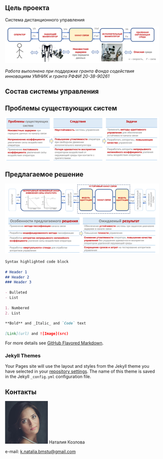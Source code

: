 <head>
 <link rel="shortcut icon" href="/figures/favicon.ico" type="image/x-icon">
</head>

## Цель проекта

Система дистанционного управления

![Scheme](figures/Scheme.png)


_Работа выполнена при поддержке гранта Фонда содействия инновациям УМНИК и гранта РФФИ 20-38-90261_

## Состав системы управления


## Проблемы существующих систем

![Problems](figures/Problems.png)

## Предлагаемое решение

![Solution](figures/Solution.png)

```markdown
Syntax highlighted code block

# Header 1
## Header 2
### Header 3

- Bulleted
- List

1. Numbered
2. List

**Bold** and _Italic_ and `Code` text

[Link](url) and ![Image](src)
```

For more details see [GitHub Flavored Markdown](https://guides.github.com/features/mastering-markdown/).

### Jekyll Themes

Your Pages site will use the layout and styles from the Jekyll theme you have selected in your [repository settings](https://github.com/NataliaKozlova/remotecontrol/settings). The name of this theme is saved in the Jekyll `_config.yml` configuration file.

## Контакты

![Me](figures/bg.jpg)
   Наталия Козлова

e-mail: k.natalia.bmstu@gmail.com
